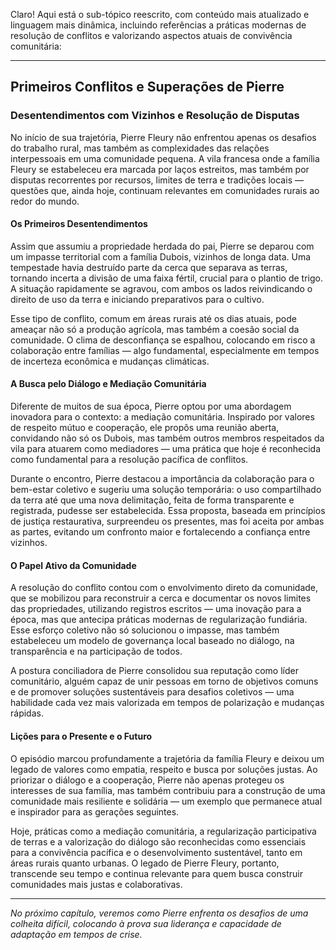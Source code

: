 Claro! Aqui está o sub-tópico reescrito, com conteúdo mais atualizado e linguagem mais dinâmica, incluindo referências a práticas modernas de resolução de conflitos e valorizando aspectos atuais de convivência comunitária:

---

## Primeiros Conflitos e Superações de Pierre

### Desentendimentos com Vizinhos e Resolução de Disputas

No início de sua trajetória, Pierre Fleury não enfrentou apenas os desafios do trabalho rural, mas também as complexidades das relações interpessoais em uma comunidade pequena. A vila francesa onde a família Fleury se estabeleceu era marcada por laços estreitos, mas também por disputas recorrentes por recursos, limites de terra e tradições locais — questões que, ainda hoje, continuam relevantes em comunidades rurais ao redor do mundo.

#### Os Primeiros Desentendimentos

Assim que assumiu a propriedade herdada do pai, Pierre se deparou com um impasse territorial com a família Dubois, vizinhos de longa data. Uma tempestade havia destruído parte da cerca que separava as terras, tornando incerta a divisão de uma faixa fértil, crucial para o plantio de trigo. A situação rapidamente se agravou, com ambos os lados reivindicando o direito de uso da terra e iniciando preparativos para o cultivo.

Esse tipo de conflito, comum em áreas rurais até os dias atuais, pode ameaçar não só a produção agrícola, mas também a coesão social da comunidade. O clima de desconfiança se espalhou, colocando em risco a colaboração entre famílias — algo fundamental, especialmente em tempos de incerteza econômica e mudanças climáticas.

#### A Busca pelo Diálogo e Mediação Comunitária

Diferente de muitos de sua época, Pierre optou por uma abordagem inovadora para o contexto: a mediação comunitária. Inspirado por valores de respeito mútuo e cooperação, ele propôs uma reunião aberta, convidando não só os Dubois, mas também outros membros respeitados da vila para atuarem como mediadores — uma prática que hoje é reconhecida como fundamental para a resolução pacífica de conflitos.

Durante o encontro, Pierre destacou a importância da colaboração para o bem-estar coletivo e sugeriu uma solução temporária: o uso compartilhado da terra até que uma nova delimitação, feita de forma transparente e registrada, pudesse ser estabelecida. Essa proposta, baseada em princípios de justiça restaurativa, surpreendeu os presentes, mas foi aceita por ambas as partes, evitando um confronto maior e fortalecendo a confiança entre vizinhos.

#### O Papel Ativo da Comunidade

A resolução do conflito contou com o envolvimento direto da comunidade, que se mobilizou para reconstruir a cerca e documentar os novos limites das propriedades, utilizando registros escritos — uma inovação para a época, mas que antecipa práticas modernas de regularização fundiária. Esse esforço coletivo não só solucionou o impasse, mas também estabeleceu um modelo de governança local baseado no diálogo, na transparência e na participação de todos.

A postura conciliadora de Pierre consolidou sua reputação como líder comunitário, alguém capaz de unir pessoas em torno de objetivos comuns e de promover soluções sustentáveis para desafios coletivos — uma habilidade cada vez mais valorizada em tempos de polarização e mudanças rápidas.

#### Lições para o Presente e o Futuro

O episódio marcou profundamente a trajetória da família Fleury e deixou um legado de valores como empatia, respeito e busca por soluções justas. Ao priorizar o diálogo e a cooperação, Pierre não apenas protegeu os interesses de sua família, mas também contribuiu para a construção de uma comunidade mais resiliente e solidária — um exemplo que permanece atual e inspirador para as gerações seguintes.

Hoje, práticas como a mediação comunitária, a regularização participativa de terras e a valorização do diálogo são reconhecidas como essenciais para a convivência pacífica e o desenvolvimento sustentável, tanto em áreas rurais quanto urbanas. O legado de Pierre Fleury, portanto, transcende seu tempo e continua relevante para quem busca construir comunidades mais justas e colaborativas.

---

*No próximo capítulo, veremos como Pierre enfrenta os desafios de uma colheita difícil, colocando à prova sua liderança e capacidade de adaptação em tempos de crise.*